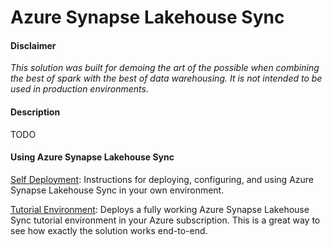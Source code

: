 # Azure Synapse Lakehouse Sync


#### Disclaimer
*This solution was built for demoing the art of the possible when combining the best of spark with the best of data warehousing. It is not intended to be used in production environments.*

#### Description
TODO

#### Using Azure Synapse Lakehouse Sync

[Self Deployment](/Azure%20Synapse%20Lakehouse%20Sync): Instructions for deploying, configuring, and using Azure Synapse Lakehouse Sync in your own environment.

[Tutorial Environment](/Tutorial%20Environment): Deploys a fully working Azure Synapse Lakehouse Sync tutorial environment in your Azure subscription. This is a great way to see how exactly the solution works end-to-end.
